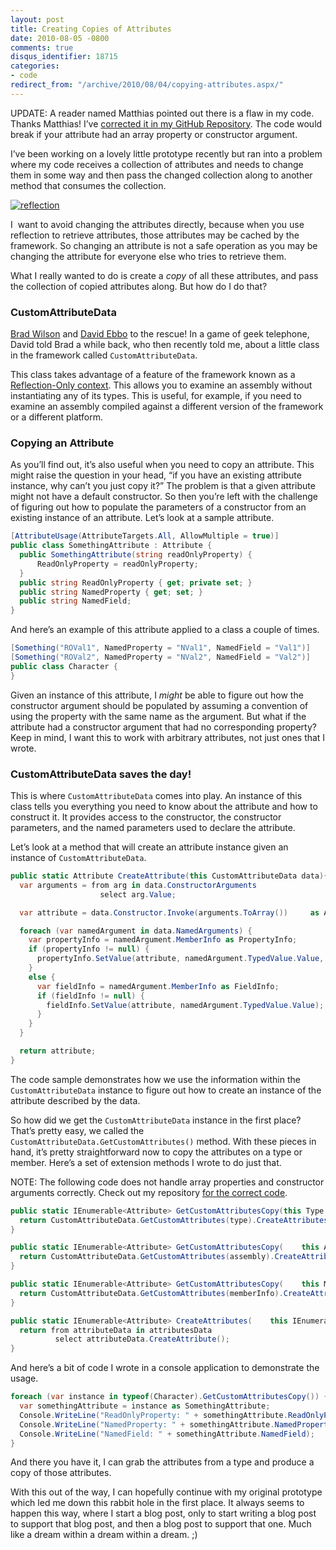 ```yaml
---
layout: post
title: Creating Copies of Attributes
date: 2010-08-05 -0800
comments: true
disqus_identifier: 18715
categories:
- code
redirect_from: "/archive/2010/08/04/copying-attributes.aspx/"
---
```


UPDATE: A reader named Matthias pointed out there is a flaw in my code.
Thanks Matthias! I’ve [corrected it in my GitHub
Repository](https://github.com/Haacked/CodeHaacks/blob/master/src/MiscUtils/AttributeExtensions.cs).
The code would break if your attribute had an array property or
constructor argument.

I’ve been working on a lovely little prototype recently but ran into a
problem where my code receives a collection of attributes and needs to
change them in some way and then pass the changed collection along to
another method that consumes the collection.

[![reflection](https://haacked.com/images/haacked_com/WindowsLiveWriter/ReflectingOverAttributesWithoutLoadingTh_ED5C/reflection_3.jpg "reflection")](http://www.sxc.hu/photo/931357 "Abstract creation: by Jamie Woods from sxc.hu")

I  want to avoid changing the attributes directly, because when you use
reflection to retrieve attributes, those attributes may be cached by the
framework. So changing an attribute is not a safe operation as you may
be changing the attribute for everyone else who tries to retrieve them.

What I really wanted to do is create a *copy* of all these attributes,
and pass the collection of copied attributes along. But how do I do
that?

### CustomAttributeData

[Brad Wilson](http://bradwilson.typepad.com/ "Brad Wilson's Blog") and
[David Ebbo](http://blogs.msdn.com/b/davidebb/ "David Ebbo's Blog") to
the rescue! In a game of geek telephone, David told Brad a while back,
who then recently told me, about a little class in the framework called
`CustomAttributeData`.

This class takes advantage of a feature of the framework known as a
[Reflection-Only
context](http://msdn.microsoft.com/en-us/library/ms172331.aspx "Reflection-Only Context on MSDN").
This allows you to examine an assembly without instantiating any of its
types. This is useful, for example, if you need to examine an assembly
compiled against a different version of the framework or a different
platform.

### Copying an Attribute

As you’ll find out, it’s also useful when you need to copy an attribute.
This might raise the question in your head, “if you have an existing
attribute instance, why can’t you just copy it?” The problem is that a
given attribute might not have a default constructor. So then you’re
left with the challenge of figuring out how to populate the parameters
of a constructor from an existing instance of an attribute. Let’s look
at a sample attribute.

```csharp
[AttributeUsage(AttributeTargets.All, AllowMultiple = true)]
public class SomethingAttribute : Attribute {
  public SomethingAttribute(string readOnlyProperty) {
      ReadOnlyProperty = readOnlyProperty;
  }
  public string ReadOnlyProperty { get; private set; }
  public string NamedProperty { get; set; }
  public string NamedField;
}
```

And here’s an example of this attribute applied to a class a couple of
times.

```csharp
[Something("ROVal1", NamedProperty = "NVal1", NamedField = "Val1")]
[Something("ROVal2", NamedProperty = "NVal2", NamedField = "Val2")]
public class Character {
}
```

Given an instance of this attribute, I *might* be able to figure out how
the constructor argument should be populated by assuming a convention of
using the property with the same name as the argument. But what if the
attribute had a constructor argument that had no corresponding property?
Keep in mind, I want this to work with arbitrary attributes, not just
ones that I wrote.

### CustomAttributeData saves the day!

This is where `CustomAttributeData` comes into play. An instance of this
class tells you everything you need to know about the attribute and how
to construct it. It provides access to the constructor, the constructor
parameters, and the named parameters used to declare the attribute.

Let’s look at a method that will create an attribute instance given an
instance of `CustomAttributeData`.

```csharp
public static Attribute CreateAttribute(this CustomAttributeData data){
  var arguments = from arg in data.ConstructorArguments
                    select arg.Value;

  var attribute = data.Constructor.Invoke(arguments.ToArray())     as Attribute;

  foreach (var namedArgument in data.NamedArguments) {
    var propertyInfo = namedArgument.MemberInfo as PropertyInfo;
    if (propertyInfo != null) {
      propertyInfo.SetValue(attribute, namedArgument.TypedValue.Value, null);
    }
    else {
      var fieldInfo = namedArgument.MemberInfo as FieldInfo;
      if (fieldInfo != null) {
        fieldInfo.SetValue(attribute, namedArgument.TypedValue.Value);
      }
    }
  }

  return attribute;
}
```

The code sample demonstrates how we use the information within the
`CustomAttributeData` instance to figure out how to create an instance
of the attribute described by the data.

So how did we get the `CustomAttributeData` instance in the first place?
That’s pretty easy, we called the
`CustomAttributeData.GetCustomAttributes()` method. With these pieces in
hand, it’s pretty straightforward now to copy the attributes on a type
or member. Here’s a set of extension methods I wrote to do just that.

NOTE: The following code does not handle array properties and
constructor arguments correctly. Check out my repository [for the
correct
code](https://github.com/Haacked/CodeHaacks/blob/master/src/MiscUtils/AttributeExtensions.cs).

```csharp
public static IEnumerable<Attribute> GetCustomAttributesCopy(this Type type) {
  return CustomAttributeData.GetCustomAttributes(type).CreateAttributes();
}

public static IEnumerable<Attribute> GetCustomAttributesCopy(    this Assembly assembly) {
  return CustomAttributeData.GetCustomAttributes(assembly).CreateAttributes();
}

public static IEnumerable<Attribute> GetCustomAttributesCopy(    this MemberInfo memberInfo) {
  return CustomAttributeData.GetCustomAttributes(memberInfo).CreateAttributes();
}

public static IEnumerable<Attribute> CreateAttributes(    this IEnumerable<CustomAttributeData> attributesData) {
  return from attributeData in attributesData
          select attributeData.CreateAttribute();
}
```

And here’s a bit of code I wrote in a console application to demonstrate
the usage.

```csharp
foreach (var instance in typeof(Character).GetCustomAttributesCopy()) {
  var somethingAttribute = instance as SomethingAttribute;
  Console.WriteLine("ReadOnlyProperty: " + somethingAttribute.ReadOnlyProperty);
  Console.WriteLine("NamedProperty: " + somethingAttribute.NamedProperty);
  Console.WriteLine("NamedField: " + somethingAttribute.NamedField);
}
```

And there you have it, I can grab the attributes from a type and produce
a copy of those attributes.

With this out of the way, I can hopefully continue with my original
prototype which led me down this rabbit hole in the first place. It
always seems to happen this way, where I start a blog post, only to
start writing a blog post to support that blog post, and then a blog
post to support that one. Much like a dream within a dream within a
dream. ;)

